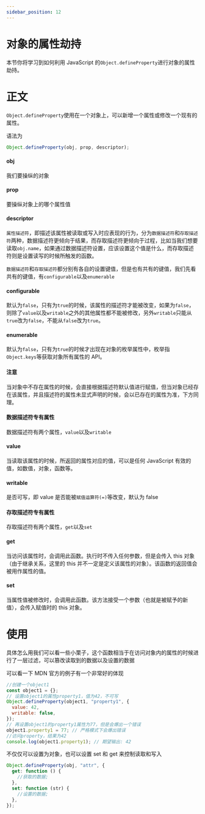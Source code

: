 ```yaml
---
sidebar_position: 12
---
```


# 对象的属性劫持

本节你将学习到如何利用 JavaScript 的`Object.defineProperty`进行对象的属性劫持。

# 正文

`Object.defineProperty`使用在一个对象上，可以新增一个属性或修改一个现有的属性。

语法为

```js
Object.defineProperty(obj, prop, descriptor);
```

#### obj

我们要操纵的对象

#### prop

要操纵对象上的哪个属性值

#### descriptor

`属性描述符`，即描述该属性被读取或写入时应表现的行为，分为`数据描述符`和`存取描述符`两种，数据描述符更倾向于结果，而存取描述符更倾向于过程，比如当我们想要读取`obj.name`，如果通过数据描述符设置，应该设置这个值是什么，而存取描述符则是设置读写的时候所触发的函数。

`数据描述符`和`存取描述符`都分别有各自的设置键值，但是也有共有的键值，我们先看共有的键值，有`configurable`以及`enumerable`

#### configurable

默认为`false`，只有为`true`的时候，该属性的描述符才能被改变，如果为`false`，则除了`value`以及`writable`之外的其他属性都不能被修改，另外`writable`只能从`true`改为`false`，不能从`false`改为`true`。

#### enumerable

默认为`false`，只有为`true`的时候才出现在对象的枚举属性中，枚举指`Object.keys`等获取对象所有属性的 API。

#### 注意

当对象中不存在属性的时候，会直接根据描述符默认值进行赋值，但当对象已经存在该属性，并且描述符的属性未显式声明的时候，会以已存在的属性为准，下方同理。

#### 数据描述符专有属性

数据描述符有两个属性，`value`以及`writable`

#### value

当读取该属性的时候，所返回的属性对应的值，可以是任何 JavaScript 有效的值，如数值，对象，函数等。

#### writable

是否可写，即 value 是否能被`赋值运算符(=)`等改变，默认为 false

#### 存取描述符专有属性

存取描述符有两个属性，`get`以及`set`

#### get

当访问该属性时，会调用此函数。执行时不传入任何参数，但是会传入 this 对象（由于继承关系，这里的 this 并不一定是定义该属性的对象）。该函数的返回值会被用作属性的值。

#### set

当属性值被修改时，会调用此函数。该方法接受一个参数（也就是被赋予的新值），会传入赋值时的 this 对象。

# 使用

具体怎么用我们可以看一些小栗子，这个函数相当于在访问对象内的属性的时候进行了一层过滤，可以篡改读取到的数据以及设置的数据

可以看一下 MDN 官方的例子有一个非常好的体现

```js
//创建一个object1
const object1 = {};
// 设置object1的属性property1，值为42，不可写
Object.defineProperty(object1, "property1", {
  value: 42,
  writable: false,
});
// 再设置object1的property1属性为77，但是会爆出一个错误
object1.property1 = 77; // 严格模式下会爆出错误
//访问property，结果为42
console.log(object1.property1); // 期望输出: 42
```

不仅仅可以设置为对象，也可以设置 set 和 get 来控制读取和写入

```js
Object.defineProperty(obj, "attr", {
  get: function () {
    //获取的数据;
  },
  set: function (str) {
    //设置的数据;
  },
});
```
